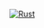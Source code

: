 [![Rust](https://github.com/GreenAssembly/website/actions/workflows/rust.yml/badge.svg?branch=development)](https://github.com/GreenAssembly/website/actions/workflows/rust.yml)